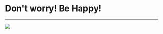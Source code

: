 # Don't worry! Be Happy!

---

![](http://rdsbackuposs.oss-cn-shanghai.aliyuncs.com/hunter-docs/cropped-3840-2160-909641.png)
